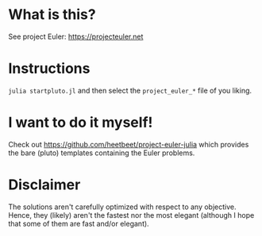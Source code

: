 # What is this?

See project Euler: https://projecteuler.net

# Instructions

`julia startpluto.jl` and then select the `project_euler_*` file of you liking.

# I want to do it myself!

Check out https://github.com/heetbeet/project-euler-julia which provides the bare (pluto) templates containing the Euler problems.

# Disclaimer

The solutions aren't carefully optimized with respect to any objective. Hence, they (likely) aren't the fastest nor the most elegant (although I hope that some of them are fast and/or elegant).
